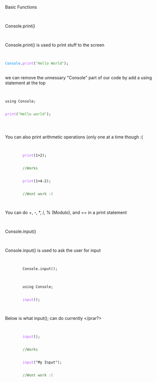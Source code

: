 <head>

<link rel="stylesheet" type="text/css" href="https://mervinpais.github.io/Easy14_Programing_language/style.css">

</head>

<body class="dark_body">

<head1> Basic Functions </head1>

<br>

<head3> Console.print() </head3>

<br>

<para>Console.print() is used to print stuff to the screen</para>

<br>

<div class="code">
<code class="language-csharp">
<a style="color: #0092fa;">Console</a>.<a style="color: #bc57ff;">print</a>(<a style="color: #409438;">"Hello World"</a>);
</code>
</div>

<br>

<para> we can remove the unnessary "Console" part of our code by add a using statement at the top </para>

<br>

<div class="code">
<code class="language-csharp">
using Console;
<br>
<a style="color: #bc57ff;">print</a>(<a style="color: #409438;">"Hello world"</a>);
<br>
</code>
</div>

<br>

<para> You can also print arithmetic operations (only one at a time though :( </para>

<br>

<div class="code">
    <code class="language-csharp">
        <a style="color: #bc57ff;">print</a>(1+2);
    </code>
</div>

<div class="code">
    <code class="language-csharp">
        <a style="color: #387632;">//Works</a>
    </code>
</div>

<div class="code">
    <code class="language-csharp">
        <a style="color: #bc57ff;">print</a>(1+4-2);
    </code>
</div>

<div class="code">
    <code class="language-csharp">
        <a style="color: #387632;">//Wont work :(</a>
    </code>
</div>

<br>

<para> You can do +, -, *, /, % (Modulo), and == in a print statement </para>

<br>

<head3> Console.input() </head3>

<br>

<para> Console.input() is used to ask the user for input </para>

<br>

<div class="code">
    <code class="language-csharp">
        Console.input();
    </code>
</div>

<br>

<div class="code">
    <code class="language-csharp">
        using Console;
    </code>
</div>

<div class="code">
    <code class="language-csharp">
        <a style="color: #bc57ff;">input</a>();
    </code>
</div>

<br>

<para> Below is what input(); can do currently </prar?>

<br>

<div class="code">
    <code class="language-csharp">
        <a style="color: #bc57ff;">input</a>();
    </code>
</div>
<div class="code">
    <code class="language-csharp">
        <a style="color: #387632;">//Works</a>
    </code>
</div>
<div class="code">
    <code class="language-csharp">
        <a style="color: #bc57ff;">input</a>("My Input");
    </code>
</div>
<div class="code">
    <code class="language-csharp">
        <a style="color: #387632;">//Wont work :(</a>
    </code>
</div>

<br>

</body>
